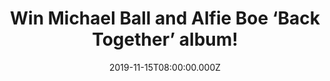 ---
campaign-uuid: "c-80835851-719e-4781-a4fb-65be44a43b07"
type: "Competition"
category: "Music"
date: "2019-11-15T08:00:00.000Z"
end-date: "2019-12-15T23:59:00.000Z"
disable-form: false
is_promoted: false
has_entry_page: true
title: "Win Michael Ball and Alfie Boe ‘Back Together’ album!"
competition-description: "<p>The world’s ultimate musical duo Michael Ball and Alfie\
  \ Boe are back with a brand new album: ‘Back Together’. It follows the phenomenal\
  \ success of the duo’s previous two duet albums; ‘Together’ their debut, which became\
  \ the UK’s best-selling album of 2016 and the follow-up ‘Together Again’ which brought\
  \ the pair yet another No.1 album in 2017.</p>\n<p>Click below for a chance to win\
  \ now!</p>\n"
hero-header: "Win Michael Ball and Alfie Boe ‘Back Together’ album!"
terms-confirmation: "N/A"
banner-img: "https://assets.expresslyapp.com/asset-0e693feb-b76d-4165-851d-9cd38027a43b.jpg"
logo-left-href: "https://club.expressly.io"
logo-left-image: "https://assets.expresslyapp.com/asset-916c8344-cb15-4110-923f-ec56dc72c40e.jpg"
logo-left-title: "Expressly Club"
bg-image-hero: "https://assets.expresslyapp.com/asset-9b0419f3-b8ac-45c1-957b-adff9949ec86.jpg"
bg-image-first: "https://assets.expresslyapp.com/asset-eedfa546-7321-448c-8e82-d6c25da7b818.jpg"
section1-content: "<p>They’re back. The world’s ultimate musical duo, Michael Ball\
  \ and Alfie Boe. ‘Back Together’ follows the phenomenal success of the duo’s previous\
  \ two duet albums; ‘Together’ their debut, which became the UK’s best-selling album\
  \ of 2016 and the follow-up ‘Together Again’ which brought the pair yet another\
  \ No.1 album in 2017.</p>\n<p>After decorated careers in theatre and opera, they\
  \ have now sold over 1 million albums in the UK, received two Classic Brit Awards\
  \ and sold out two headline arena tours. As The Independent stated, “Their double\
  \ act has enraptured crowds with warm, low-key charisma and deft stagecraft”.</p>\n"
entry-title: "Win Michael Ball and Alfie Boe ‘Back Together’ album!"
entry-content: "<p>Enter the draw to win Michael Ball and Alfie Boe ‘Back Together’\
  \ album by completing the form below before 23:59 on the 15th of December 2019.</p>\n"
has-winner: false
prize-description: "Michael Ball and Alfie Boe ‘Back Together’ album!"
special-conditions: "Multiple entries are allowed up to one every day.\r\n\r\nThis\
  \ competition is also available on: http://aaa.nme.com/competitons/michael-ball-alfie-boe-album"
country-restrictions:
- "GB"
---